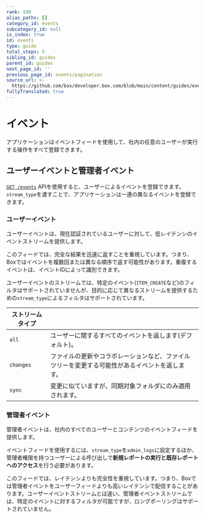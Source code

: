 ```yaml
---
rank: 190
alias_paths: []
category_id: events
subcategory_id: null
is_index: true
id: events
type: guide
total_steps: 5
sibling_id: guides
parent_id: guides
next_page_id: ''
previous_page_id: events/pagination
source_url: >-
  https://github.com/box/developer.box.com/blob/main/content/guides/events/index.md
fullyTranslated: true
---
```

# イベント

アプリケーションはイベントフィードを使用して、社内の任意のユーザーが実行する操作をすべて登録できます。

## ユーザーイベントと管理者イベント

[`GET /events`](e://get_events) APIを使用すると、ユーザーによるイベントを登録できます。`stream_type`を渡すことで、アプリケーションは一連の異なるイベントを登録できます。

### ユーザーイベント

ユーザーイベントは、現在認証されているユーザーに対して、低レイテンシのイベントストリームを提供します。

このフィードでは、完全な結果を迅速に返すことを重視しています。つまり、Boxではイベントを複数回または異なる順序で返す可能性があります。重複するイベントは、イベントIDによって識別できます。

ユーザーイベントのストリームでは、特定のイベント(`ITEM_CREATE`など)のフィルタはサポートされていませんが、目的に応じて異なるストリームを提供するための`stream_type`によるフィルタはサポートされています。

<!-- markdownlint-disable line-length -->

| ストリームタイプ  |                                                 |
| --------- | ----------------------------------------------- |
| `all`     | ユーザーに関するすべてのイベントを返します(デフォルト)。                   |
| `changes` | ファイルの更新やコラボレーションなど、ファイルツリーを変更する可能性があるイベントを返します。 |
| `sync`    | 変更に似ていますが、同期対象フォルダにのみ適用されます。                    |

<!-- markdownlint-enable line-length -->

### 管理者イベント

管理者イベントは、社内のすべてのユーザーとコンテンツのイベントフィードを提供します。

イベントフィードを使用するには、`stream_type`を`admin_logs`に設定するほか、管理者権限を持つユーザーによる呼び出しで**新規レポートの実行と既存レポートへのアクセス**を行う必要があります。

このフィードでは、レイテンシよりも完全性を重視しています。つまり、Boxでは管理者イベントをユーザーフィードよりも高いレイテンシで配信することがあります。ユーザーイベントストリームとは違い、管理者イベントストリームでは、特定のイベントに対するフィルタが可能ですが、ロングポーリングはサポートされていません。
